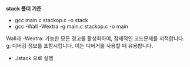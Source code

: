**stack 폴더 기준**

- gcc main.c stackop.c -o stack
- gcc -Wall -Wextra -g main.c stackop.c -o main

Wall과 -Wextra: 가능한 모든 경고를 활성화하여, 잠재적인 코드문제를 지적합니다.  
g: 디버깅 정보를 포함시킵니다. 이는 디버거를 사용할 때 유용합니다.

- ./stack 으로 실행
